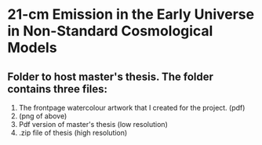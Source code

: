 # 21-cm Emission in the Early Universe in Non-Standard Cosmological Models

## Folder to host master's thesis. The folder contains three files: 

1) The frontpage watercolour artwork that I created for the project. (pdf)
2) (png of above)
3) Pdf version of master's thesis (low resolution)
4) .zip file of thesis (high resolution) 
